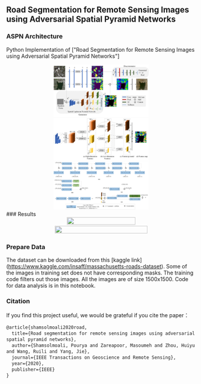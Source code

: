 ## Road Segmentation for Remote Sensing Images using Adversarial Spatial Pyramid Networks 



### ASPN Architecture

Python Implementation of ["Road Segmentation for Remote Sensing Images using Adversarial Spatial Pyramid Networks"]

<a href="http://tensorlayer.readthedocs.io">
<div align="center">
	<img src="imgs/fig.1.png" width="50%" height="10%"/>
</div>
</a>


<a href="http://tensorlayer.readthedocs.io">
<div align="center">
	<img src="imgs/fig.2.png" width="50%" height="50%"/>
</div>
</a>

<a href="http://tensorlayer.readthedocs.io">
<div align="center">
	<img src="imgs/fig.3.png" width="50%" height="50%"/>
</div>
</a>
### Results


<a href="http://tensorlayer.readthedocs.io">
<div align="center">
	<img src="img/fig.4.pdf" width="60%" height="20%"/>
</div>
</a>

<a href="http://tensorlayer.readthedocs.io">
<div align="center">
	<img src="img/fig.5.pdf" width="70%" height="50%"/>
</div>
</a>




### Prepare Data

The dataset can be downloaded from this [kaggle link] (https://www.kaggle.com/insaff/massachusetts-roads-dataset). Some of the images in training set does not have corresponding masks. The training code filters out those images. All the images are of size 1500x1500. Code for data analysis is in this notebook. 
  

### Citation
If you find this project useful, we would be grateful if you cite the paper：

```
@article{shamsolmoali2020road,
  title={Road segmentation for remote sensing images using adversarial spatial pyramid networks},
  author={Shamsolmoali, Pourya and Zareapoor, Masoumeh and Zhou, Huiyu and Wang, Ruili and Yang, Jie},
  journal={IEEE Transactions on Geoscience and Remote Sensing},
  year={2020},
  publisher={IEEE}
}
```

